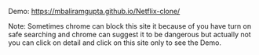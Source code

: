 Demo: https://mbaliramgupta.github.io/Netflix-clone/

Note: Sometimes chrome can block this site it because of you have turn on safe searching and chrome can suggest it to be dangerous but actually not you can click on detail and click on this site only to see the Demo.
